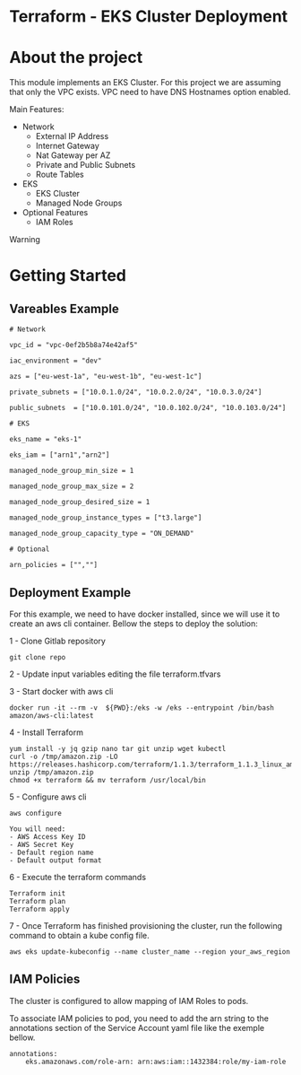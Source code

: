 # Terraform - EKS Cluster Deployment

# About the project

This module implements an EKS Cluster. For this project we are assuming that only the VPC exists. VPC need to have DNS Hostnames option enabled.

Main Features:
- Network
  - External IP Address
  - Internet Gateway
  - Nat Gateway per AZ
  - Private and Public Subnets
  - Route Tables
- EKS
  - EKS Cluster
  - Managed Node Groups
- Optional Features
  - IAM Roles

Warning



# Getting Started

## Vareables Example

    # Network

    vpc_id = "vpc-0ef2b5b8a74e42af5"

    iac_environment = "dev"

    azs = ["eu-west-1a", "eu-west-1b", "eu-west-1c"]

    private_subnets = ["10.0.1.0/24", "10.0.2.0/24", "10.0.3.0/24"]

    public_subnets  = ["10.0.101.0/24", "10.0.102.0/24", "10.0.103.0/24"]

    # EKS

    eks_name = "eks-1"

    eks_iam = ["arn1","arn2"]

    managed_node_group_min_size = 1

    managed_node_group_max_size = 2

    managed_node_group_desired_size = 1

    managed_node_group_instance_types = ["t3.large"]

    managed_node_group_capacity_type = "ON_DEMAND"

    # Optional

    arn_policies = ["",""]

## Deployment Example

For this example, we need to have docker installed, since we will use it to create an aws cli container.
Bellow the steps to deploy the solution:


1 - Clone Gitlab repository

    git clone repo

2 - Update input variables editing the file terraform.tfvars

3 - Start docker with aws cli

    docker run -it --rm -v  ${PWD}:/eks -w /eks --entrypoint /bin/bash amazon/aws-cli:latest

4 - Install Terraform

    yum install -y jq gzip nano tar git unzip wget kubectl
    curl -o /tmp/amazon.zip -LO https://releases.hashicorp.com/terraform/1.1.3/terraform_1.1.3_linux_amd64.zip
    unzip /tmp/amazon.zip
    chmod +x terraform && mv terraform /usr/local/bin

5 - Configure aws cli

    aws configure

    You will need:
    - AWS Access Key ID
    - AWS Secret Key
    - Default region name
    - Default output format

6 - Execute the terraform commands

    Terraform init
    Terraform plan
    Terraform apply

7 - Once Terraform has finished provisioning the cluster, run the following command to obtain a kube config file.

    aws eks update-kubeconfig --name cluster_name --region your_aws_region

## IAM Policies

The cluster is configured to allow mapping of IAM Roles to pods.

To associate IAM policies to pod, you need to add the arn string to the annotations section of the Service Account yaml file like the exemple bellow.

    annotations:
        eks.amazonaws.com/role-arn: arn:aws:iam::1432384:role/my-iam-role